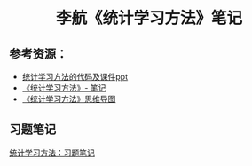 <h1 align="center">李航《统计学习方法》笔记</h1>

## 参考资源：

* [统计学习方法的代码及课件ppt](https://github.com/fengdu78/lihang-code)
* [《统计学习方法》- 笔记](http://momomoxiaoxi.com/%E6%9C%BA%E5%99%A8%E5%AD%A6%E4%B9%A0/2019/02/24/Statisticallearningmethod/)
* [《统计学习方法》思维导图](https://www.jiqizhixin.com/articles/2018-07-23-8)

## 习题笔记
[统计学习方法：习题笔记](https://sine-x.com/statistical-learning-method/)
